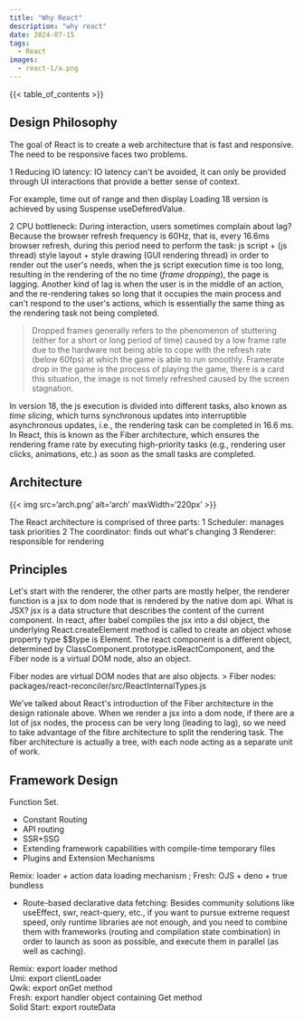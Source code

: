 ```yaml
---
title: "Why React"
description: "why react"
date: 2024-07-15
tags:
  - React 
images:
  - react-1/a.png
---
```


{{< table_of_contents >}}

## Design Philosophy

The goal of React is to create a web architecture that is fast and responsive. The need to be responsive faces two problems.

1 Reducing IO latency: IO latency can't be avoided, it can only be provided through UI interactions that provide a better sense of context.

For example, time out of range and then display Loading 18 version is achieved by using Suspense useDeferedValue.

2 CPU bottleneck: During interaction, users sometimes complain about lag? Because the browser refresh frequency is 60Hz, that is, every 16.6ms browser refresh, during this period need to perform the task: js script + (js thread) style layout + style drawing (GUI rendering thread) in order to render out the user's needs, when the js script execution time is too long, resulting in the rendering of the no time (_frame dropping_), the page is lagging. Another kind of lag is when the user is in the middle of an action, and the re-rendering takes so long that it occupies the main process and can't respond to the user's actions, which is essentially the same thing as the rendering task not being completed.

> Dropped frames generally refers to the phenomenon of stuttering (either for a short or long period of time) caused by a low frame rate due to the hardware not being able to cope with the refresh rate (below 60fps) at which the game is able to run smoothly. Framerate drop in the game is the process of playing the game, there is a card this situation, the image is not timely refreshed caused by the screen stagnation.

In version 18, the js execution is divided into different tasks, also known as *time slicing*, which turns synchronous updates into interruptible asynchronous updates, i.e., the rendering task can be completed in 16.6 ms. In React, this is known as the Fiber architecture, which ensures the rendering frame rate by executing high-priority tasks (e.g., rendering user clicks, animations, etc.) as soon as the small tasks are completed.

## Architecture

{{< img src=‘arch.png’ alt=‘arch’ maxWidth=‘220px’ >}}

The React architecture is comprised of three parts:
1 Scheduler: manages task priorities
2 The coordinator: finds out what's changing
3 Renderer: responsible for rendering

## Principles

Let's start with the renderer, the other parts are mostly helper, the renderer function is a jsx to dom node that is rendered by the native dom api. What is JSX? jsx is a data structure that describes the content of the current component. In react, after babel compiles the jsx into a dsl object, the underlying React.createElement method is called to create an object whose property type $$type is Element. The react component is a different object, determined by ClassComponent.prototype.isReactComponent, and the Fiber node is a virtual DOM node, also an object.

Fiber nodes are virtual DOM nodes that are also objects. > Fiber nodes: packages/react-reconciler/src/ReactInternalTypes.js

We've talked about React's introduction of the Fiber architecture in the design rationale above. When we render a jsx into a dom node, if there are a lot of jsx nodes, the process can be very long (leading to lag), so we need to take advantage of the fibre architecture to split the rendering task. The fiber architecture is actually a tree, with each node acting as a separate unit of work.

## Framework Design

Function Set.  

- Constant Routing
- API routing
- SSR+SSG
- Extending framework capabilities with compile-time temporary files
- Plugins and Extension Mechanisms

Remix: loader + action data loading mechanism ; Fresh: OJS + deno + true bundless

- Route-based declarative data fetching: Besides community solutions like useEffect, swr, react-query, etc., if you want to pursue extreme request speed, only runtime libraries are not enough, and you need to combine them with frameworks (routing and compilation state combination) in order to launch as soon as possible, and execute them in parallel (as well as caching).

Remix: export loader method  
Umi: export clientLoader  
Qwik: export onGet method  
Fresh: export handler object containing Get method  
Solid Start: export routeData  